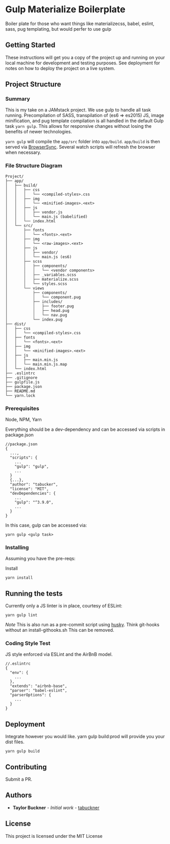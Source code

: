 # Gulp Materialize Boilerplate

Boiler plate for those who want things like materializecss, babel, eslint, sass, pug templating, but would perfer to use gulp

## Getting Started

These instructions will get you a copy of the project up and running on your local machine for development and testing purposes. See deployment for notes on how to deploy the project on a live system.

## Project Structure
### Summary

This is my take on a JAMstack project. We use gulp to handle all task running. Precompilation of SASS, transpilation of (es6 => es2015) JS, image minification, and pug template compilation is all handled in the default Gulp task `yarn gulp`. This allows for responsive changes without losing the benefits of newer technologies. 

`yarn gulp` will compile the `app/src` folder into `app/build`. `app/build` is then served via [BrowserSync](https://www.npmjs.com/package/browser-sync). Several watch scripts will refresh the browser when necessary.

### File Structure Diagram
```
Project/
├── app/
│   ├── build/
│   │   ├── css
│   │   │   └── <compiled-styles>.css 
│   │   ├── img
│   │   │   └── <minified-images>.<ext>
│   │   ├── js
│   │   │   ├── vendor.js
│   │   │   └── main.js (babelified)
│   │   └── index.html
│   └── src/
│       ├── fonts
│       │   └── <fonts>.<ext>
│       ├── img
│       │   └── <raw-images>.<ext>
│       ├── js
│       │   ├── vendor/
│       │   └── main.js (es6)
│       ├── scss
│       │   ├── components/
│       │   │   └── <vendor components>
│       │   ├── _variables.scss
│       │   ├── materialize.scss
│       │   └── styles.scss
│       └── views 
│           ├── components/
│           │   └── component.pug
│           ├── includes/ 
│           │   ├── footer.pug
│           │   ├── head.pug
│           │   └── nav.pug
│           └── index.pug
├── dist/
│   ├── css
│   │   └── <compiled-styles>.css 
│   ├── fonts
│   │   └── <fonts>.<ext>
│   ├── img
│   │   └── <minified-images>.<ext>
│   ├── js
│   │   ├── main.min.js
│   │   └── main.min.js.map
│   └── index.html
├── .eslintrc
├── .gitignore
├── gulpfile.js
├── package.json
├── README.md
└── yarn.lock
```

### Prerequisites

Node, NPM, Yarn

Everything should be a dev-dependency and can be accessed via scripts in package.json

```
//package.json
{
  ...,
  "scripts": {
    ...
    "gulp": "gulp",
    ...
  }
  {...},
  "author": "tabucker",
  "license": "MIT",
  "devDependencies": {
    ...
    "gulp": "^3.9.0",
    ...
  }
}
```
In this case, gulp can be accessed via:
```
yarn gulp <gulp task>
```

### Installing

Assuming you have the pre-reqs:

Install

```
yarn install
```

## Running the tests

Currently only a JS linter is in place, courtesy of ESLint:
```
yarn gulp lint
```

*Note* This is also run as a pre-commit script using [husky](https://www.npmjs.com/package/husky). Think git-hooks without an install-githooks.sh This can be removed.


### Coding Style Test

JS style enforced via ESLint and the AirBnB model.

```
//.eslintrc
{
  "env": {
    ...
  },
  "extends": "airbnb-base",
  "parser": "babel-eslint",
  "parserOptions": {
    ...
  }
}
```

## Deployment

Integrate however you would like. yarn gulp build:prod will provide you your dist files.

```
yarn gulp build
```

## Contributing

Submit a PR.

## Authors

* **Taylor Buckner** - *Initial work* - [tabuckner](https://github.com/tabuckner)

## License

This project is licensed under the MIT License

